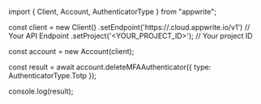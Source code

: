 import { Client, Account, AuthenticatorType } from "appwrite";

const client = new Client()
    .setEndpoint('https://<REGION>.cloud.appwrite.io/v1') // Your API Endpoint
    .setProject('<YOUR_PROJECT_ID>'); // Your project ID

const account = new Account(client);

const result = await account.deleteMFAAuthenticator({
    type: AuthenticatorType.Totp
});

console.log(result);
